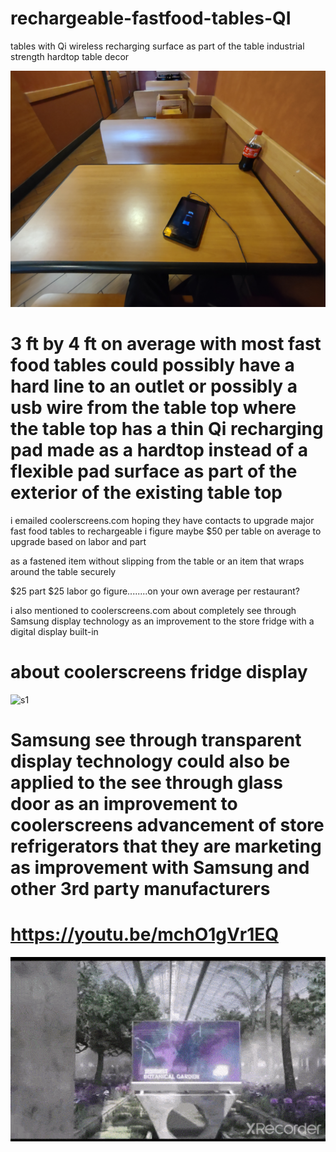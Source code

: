 # rechargeable-fastfood-tables-QI
tables with Qi wireless recharging surface as part of the table industrial strength hardtop table decor

![s1](https://raw.githubusercontent.com/c4pt000/rechargeable-fastfood-tables-QI/main/IMG_20220409_172640658.jpg)

# 3 ft by 4 ft on average with most fast food tables could possibly have a hard line to an outlet or possibly a usb wire from the table top where the table top has a thin Qi recharging pad made as a hardtop instead of a flexible pad surface as part of the exterior of the existing table top


i emailed coolerscreens.com hoping they have contacts to upgrade major fast food tables to rechargeable
i figure maybe $50 per table on average to upgrade based on labor and part

as a fastened item without slipping from the table
or an item that wraps around the table securely 

$25 part $25 labor go figure........on your own average per restaurant?

i also mentioned to coolerscreens.com about completely see through Samsung display technology as an improvement to the store fridge with a digital display built-in
# about coolerscreens fridge display
![s1](https://github.com/c4pt000/rechargeable-fastfood-tables-QI/raw/main/3-DoorFullScreen_ForGif_1.gif)





# Samsung see through transparent display technology could also be applied to the see through glass door as an improvement to coolerscreens advancement of store refrigerators that they are marketing as improvement with Samsung and other 3rd party manufacturers


# https://youtu.be/mchO1gVr1EQ
![s1](https://github.com/c4pt000/rechargeable-fastfood-tables-QI/raw/main/ezgif-4-a858fa222b.gif)
